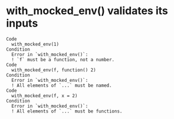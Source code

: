 # with_mocked_env() validates its inputs

    Code
      with_mocked_env(1)
    Condition
      Error in `with_mocked_env()`:
      ! `f` must be a function, not a number.
    Code
      with_mocked_env(f, function() 2)
    Condition
      Error in `with_mocked_env()`:
      ! All elements of `...` must be named.
    Code
      with_mocked_env(f, x = 2)
    Condition
      Error in `with_mocked_env()`:
      ! All elements of `...` must be functions.

